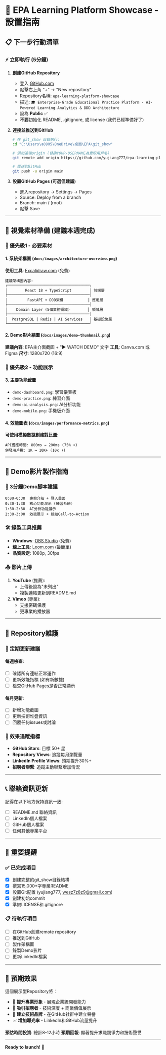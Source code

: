 # 🚀 EPA Learning Platform Showcase - 設置指南

## 📋 下一步行動清單

### ⚡ 立即執行 (5分鐘)

1. **創建GitHub Repository**
   - 登入 [GitHub.com](https://github.com)
   - 點擊右上角 "+" → "New repository"
   - Repository名稱: `epa-learning-platform-showcase`
   - 描述: `🎓 Enterprise-Grade Educational Practice Platform - AI-Powered Learning Analytics & DDD Architecture`
   - 設為 **Public** ✅
   - **不要**初始化 README, .gitignore, 或 license (我們已經準備好了)

2. **連接並推送到GitHub**
   ```bash
   # 在 git_show 目錄執行:
   cd "C:\Users\a0905\OneDrive\桌面\EPA\git_show"
   
   # 添加遠端origin (替換YOUR-USERNAME為實際用戶名)
   git remote add origin https://github.com/yujiang777/epa-learning-platform-showcase.git
   
   # 推送到GitHub
   git push -u origin main
   ```

3. **設置GitHub Pages (可選但建議)**
   - 進入repository → Settings → Pages
   - Source: Deploy from a branch
   - Branch: main / (root)
   - 點擊 Save

---

## 🎨 視覺素材準備 (建議本週完成)

### 📸 優先級1 - 必要素材

#### 1. 系統架構圖 (`docs/images/architecture-overview.png`)
**使用工具**: [Excalidraw.com](https://excalidraw.com) (免費)
```
建議架構圖內容:
┌─────────────────────────────────────┐
│        React 18 + TypeScript        │ 前端層
├─────────────────────────────────────┤
│         FastAPI + DDD架構           │ 應用層
├─────────────────────────────────────┤
│    Domain Layer (5個業務領域)        │ 領域層
├─────────────────────────────────────┤
│  PostgreSQL | Redis | AI Services   │ 基礎設施層
└─────────────────────────────────────┘
```

#### 2. Demo影片縮圖 (`docs/images/demo-thumbnail.png`)
**建議內容**: EPA主介面截圖 + "▶️ WATCH DEMO" 文字
**工具**: Canva.com 或 Figma
**尺寸**: 1280x720 (16:9)

### 📸 優先級2 - 功能展示

#### 3. 主要功能截圖
- `demo-dashboard.png`: 學習儀表板
- `demo-practice.png`: 練習介面
- `demo-ai-analysis.png`: AI分析功能
- `demo-mobile.png`: 手機版介面

#### 4. 效能圖表 (`docs/images/performance-metrics.png`)
**可使用模擬數據創建對比圖**:
```
API響應時間: 800ms → 200ms (75% ⬇️)
併發用戶數: 1K → 10K+ (10x ⬆️)
```

---

## 🎥 Demo影片製作指南

### 📝 3分鐘Demo腳本建議
```
0:00-0:30  專案介紹 + 登入畫面
0:30-1:30  核心功能演示 (練習系統)
1:30-2:30  AI分析功能展示
2:30-3:00  效能展示 + 總結Call-to-Action
```

### 🛠️ 錄製工具推薦
- **Windows**: [OBS Studio](https://obsproject.com) (免費)
- **線上工具**: [Loom.com](https://loom.com) (最簡單)
- **品質設定**: 1080p, 30fps

### 📤 影片上傳
1. **YouTube** (推薦):
   - 上傳後設為"未列出"
   - 複製連結更新到README.md
2. **Vimeo** (專業):
   - 支援密碼保護
   - 更專業的播放器

---

## 🔧 Repository維護

### 📅 定期更新建議

#### 每週檢查:
- [ ] 確認所有連結正常運作
- [ ] 更新效能指標 (如有新數據)
- [ ] 檢查GitHub Pages是否正常顯示

#### 每月更新:
- [ ] 新增功能截圖
- [ ] 更新技術堆疊資訊
- [ ] 回覆任何issues或討論

### 🎯 效果追蹤指標
- **GitHub Stars**: 目標 50+ 星
- **Repository Views**: 追蹤每月瀏覽量
- **LinkedIn Profile Views**: 預期提升30%+
- **招聘者聯繫**: 追蹤主動聯繫增加情況

---

## 📞 聯絡資訊更新

記得在以下地方保持資訊一致:
- [ ] README.md 聯絡資訊
- [ ] LinkedIn個人檔案
- [ ] GitHub個人檔案
- [ ] 任何其他專業平台

---

## 🚨 重要提醒

### ✅ 已完成項目
- [x] 創建完整的git_show目錄結構
- [x] 撰寫15,000+字專業README
- [x] 設置Git配置 (yujiang777, wesz7z8z9@gmail.com)
- [x] 創建初始commit
- [x] 準備LICENSE和.gitignore

### 📋 待執行項目
- [ ] 在GitHub創建remote repository
- [ ] 推送到GitHub
- [ ] 製作架構圖
- [ ] 錄製Demo影片
- [ ] 更新LinkedIn檔案

---

## 🎉 預期效果

這個展示型Repository將：
- 🚀 **提升專業形象** - 展現企業級開發能力
- 💼 **吸引招聘者** - 技術深度 + 商業價值展示
- 🌟 **建立技術品牌** - 在GitHub社群中建立聲譽
- 📈 **增加曝光率** - LinkedIn和GitHub流量提升

**預估時間投資**: 總計8-12小時
**預期回報**: 顯著提升求職競爭力和技術聲譽

---

**Ready to launch! 🚀**